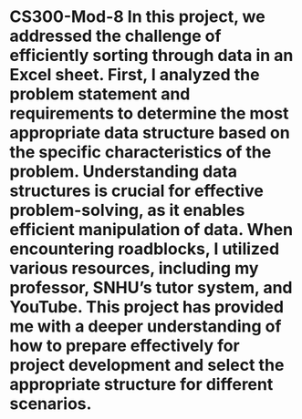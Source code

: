 # CS300-Mod-8 In this project, we addressed the challenge of efficiently sorting through data in an Excel sheet. First, I analyzed the problem statement and requirements to determine the most appropriate data structure based on the specific characteristics of the problem. Understanding data structures is crucial for effective problem-solving, as it enables efficient manipulation of data. When encountering roadblocks, I utilized various resources, including my professor, SNHU’s tutor system, and YouTube. This project has provided me with a deeper understanding of how to prepare effectively for project development and select the appropriate structure for different scenarios.

